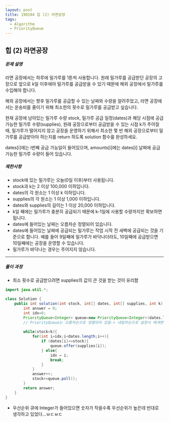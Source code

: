 ```yaml
---
layout: post
title: 190104 힙 (2) 라면공장
tags:
  - Algorithm
  - PriorityQueue
---
```


## 힙 (2) 라면공장

##### 문제 설명

라면 공장에서는 하루에 밀가루를 1톤씩 사용합니다. 원래 밀가루를 공급받던 공장의 고장으로 앞으로 k일 이후에야 밀가루를 공급받을 수 있기 때문에 해외 공장에서 밀가루를 수입해야 합니다.

해외 공장에서는 향후 밀가루를 공급할 수 있는 날짜와 수량을 알려주었고, 라면 공장에서는 운송비를 줄이기 위해 최소한의 횟수로 밀가루를 공급받고 싶습니다.

현재 공장에 남아있는 밀가루 수량 stock, 밀가루 공급 일정(dates)과 해당 시점에 공급 가능한 밀가루 수량(supplies), 원래 공장으로부터 공급받을 수 있는 시점 k가 주어질 때, 밀가루가 떨어지지 않고 공장을 운영하기 위해서 최소한 몇 번 해외 공장으로부터 밀가루를 공급받아야 하는지를 return 하도록 solution 함수를 완성하세요.

dates[i]에는 i번째 공급 가능일이 들어있으며, amounts[i]에는 dates[i] 날짜에 공급 가능한 밀가루 수량이 들어 있습니다.

##### 제한사항

- stock에 있는 밀가루는 오늘(0일 이후)부터 사용됩니다.
- stock과 k는 2 이상 100,000 이하입니다.
- dates의 각 원소는 1 이상 k 이하입니다.
- supplies의 각 원소는 1 이상 1,000 이하입니다.
- dates와 supplies의 길이는 1 이상 20,000 이하입니다.
- k일 째에는 밀가루가 충분히 공급되기 때문에 k-1일에 사용할 수량까지만 확보하면 됩니다.
- dates에 들어있는 날짜는 오름차순 정렬되어 있습니다.
- dates에 들어있는 날짜에 공급되는 밀가루는 작업 시작 전 새벽에 공급되는 것을 기준으로 합니다. 예를 들어 9일째에 밀가루가 바닥나더라도, 10일째에 공급받으면 10일째에는 공장을 운영할 수 있습니다.
- 밀가루가 바닥나는 경우는 주어지지 않습니다.

------

##### 풀이 과정

- 최소 횟수로 공급받으려면 supplies의 값이 큰 것을 받는 것이 유리함

```java
import java.util.*;

class Solution {
    public int solution(int stock, int[] dates, int[] supplies, int k) {
        int answer = 0;
        int idx=0;
        PriorityQueue<Integer> queue=new PriorityQueue<Integer>(dates.length,Collections.reverseOrder());
        // PriorityQueue는 오름차순으로 정렬되어 있음-> 내림차순으로 설정시 매개변수를 설정해야함
        
        while(stock<k){
            for(int i=idx;i<dates.length;i++){
                if (dates[i]<=stock){
                    queue.offer(supplies[i]);
                } else{
                    idx = i;
                    break;
                }
            }
            answer++;
            stock+=queue.poll();
        }
        return answer;
    }
}
```

- 우선순위 큐에 Integer가 들어있으면 숫자가 작을수록 우선순위가 높은데 반대로 생각하고 있었다...ㅂㄷㅂㄷ
